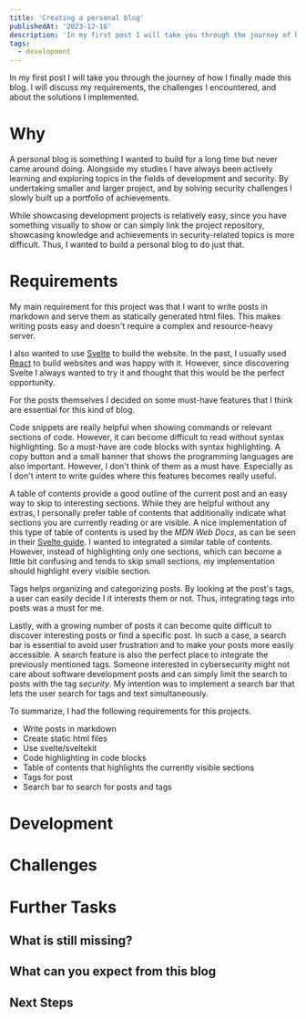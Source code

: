 ```yaml
---
title: 'Creating a personal blog'
publishedAt: '2023-12-16'
description: 'In my first post I will take you through the journey of how I finally made this blog. I will discuss my requirements, the challenges I encountered, and about the solutions I implemented.'
tags:
  - development
---
```


In my first post I will take you through the journey of how I finally made this blog. I will discuss my requirements, the challenges I encountered, and about the solutions I implemented.

# Why
A personal blog is something I wanted to build for a long time but never came around doing.
Alongside my studies I have always been actively learning and exploring topics in the fields of development and security.
By undertaking smaller and larger project, and by solving security challenges I slowly built up a portfolio of achievements.

While showcasing development projects is relatively easy, since you have something visually to show or can simply link the project repository, showcasing knowledge and achievements in security-related topics is more difficult.
Thus, I wanted to build a personal blog to do just that.

# Requirements
My main requirement for this project was that I want to write posts in markdown and serve them as statically generated html files.
This makes writing posts easy and doesn't require a complex and resource-heavy server.

I also wanted to use [Svelte](https://svelte.dev/) to build the website.
In the past, I usually used [React](https://react.dev/) to build websites and was happy with it.
However, since discovering Svelte I always wanted to try it and thought that this would be the perfect opportunity.

For the posts themselves I decided on some must-have features that I think are essential for this kind of blog.

Code snippets are really helpful when showing commands or relevant sections of code.
However, it can become difficult to read without syntax highlighting.
So a must-have are code blocks with syntax highlighting.
A copy button and a small banner that shows the programming languages are also important.
However, I don't think of them as a must have.
Especially as I don't intent to write guides where this features becomes really useful.

A table of contents provide a good outline of the current post and an easy way to skip to interesting sections.
While they are helpful without any extras, I personally prefer table of contents that additionally indicate what sections you are currently reading or are visible.
A nice implementation of this type of table of contents is used by the *MDN Web Docs*, as can be seen in their [Svelte guide](https://developer.mozilla.org/en-US/docs/Learn/Tools_and_testing/Client-side_JavaScript_frameworks/Svelte_getting_started).
I wanted to integrated a similar table of contents.
However, instead of highlighting only one sections, which can become a little bit confusing and tends to skip small sections, my implementation should highlight every visible section.

Tags helps organizing and categorizing posts.
By looking at the post's tags, a user can easily decide I it interests them or not.
Thus, integrating tags into posts was a must for me.

Lastly, with a growing number of posts it can become quite difficult to discover interesting posts or find a specific post.
In such a case, a search bar is essential to avoid user frustration and to make your posts more easily accessible.
A search feature is also the perfect place to integrate the previously mentioned tags.
Someone interested in cybersecurity might not care about software development posts and can simply limit the search to posts with the tag *security*.
My intention was to implement a search bar that lets the user search for tags and text simultaneously.


To summarize, I had the following requirements for this projects.
- Write posts in markdown
- Create static html files
- Use svelte/sveltekit
- Code highlighting in code blocks
- Table of contents that highlights the currently visible sections
- Tags for post
- Search bar to search for posts and tags


# Development


# Challenges

# Further Tasks

## What is still missing?

## What can you expect from this blog

## Next Steps